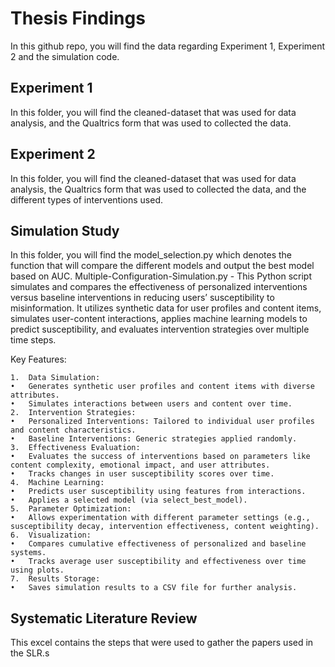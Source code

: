 # Thesis Findings

In this github repo, you will find the data regarding Experiment 1, Experiment 2 and the simulation code.

## Experiment 1
In this folder, you will find the cleaned-dataset that was used for data analysis, and the Qualtrics form that was used to collected the data.

## Experiment 2
In this folder, you will find the cleaned-dataset that was used for data analysis, the Qualtrics form that was used to collected the data, and the different types of interventions used.

## Simulation Study 
In this folder, you will find the model_selection.py which denotes the function that will compare the different models and output the best model based on AUC.
Multiple-Configuration-Simulation.py - This Python script simulates and compares the effectiveness of personalized interventions versus baseline interventions in reducing users’ susceptibility to misinformation. It utilizes synthetic data for user profiles and content items, simulates user-content interactions, applies machine learning models to predict susceptibility, and evaluates intervention strategies over multiple time steps.

Key Features:

	1.	Data Simulation:
	•	Generates synthetic user profiles and content items with diverse attributes.
	•	Simulates interactions between users and content over time.
	2.	Intervention Strategies:
	•	Personalized Interventions: Tailored to individual user profiles and content characteristics.
	•	Baseline Interventions: Generic strategies applied randomly.
	3.	Effectiveness Evaluation:
	•	Evaluates the success of interventions based on parameters like content complexity, emotional impact, and user attributes.
	•	Tracks changes in user susceptibility scores over time.
	4.	Machine Learning:
	•	Predicts user susceptibility using features from interactions.
	•	Applies a selected model (via select_best_model).
	5.	Parameter Optimization:
	•	Allows experimentation with different parameter settings (e.g., susceptibility decay, intervention effectiveness, content weighting).
	6.	Visualization:
	•	Compares cumulative effectiveness of personalized and baseline systems.
	•	Tracks average user susceptibility and effectiveness over time using plots.
	7.	Results Storage:
	•	Saves simulation results to a CSV file for further analysis.

## Systematic Literature Review
This excel contains the steps that were used to gather the papers used in the SLR.s